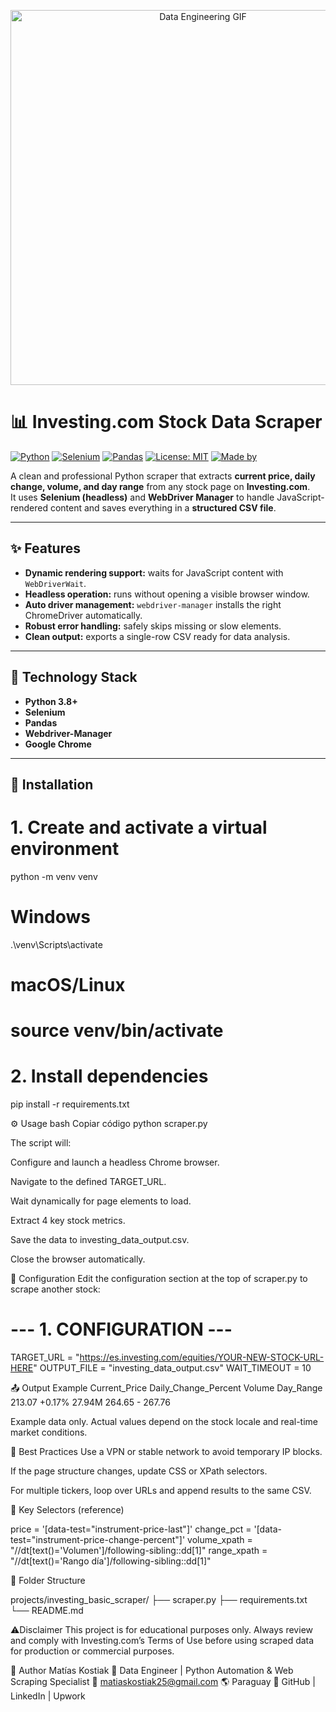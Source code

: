 <p align="center">
  <img src="https://media.giphy.com/media/26xBzvH6sDLHbOZYU/giphy.gif" alt="Data Engineering GIF" width="600"/>
</p>

# 📊 Investing.com Stock Data Scraper

[![Python](https://img.shields.io/badge/Python-3.8%2B-blue?logo=python&logoColor=white)](https://www.python.org/)
[![Selenium](https://img.shields.io/badge/Selenium-Automation-informational)](https://www.selenium.dev/)
[![Pandas](https://img.shields.io/badge/Pandas-Data%20Frames-yellowgreen)](https://pandas.pydata.org/)
[![License: MIT](https://img.shields.io/badge/License-MIT-green.svg)](LICENSE)
[![Made by](https://img.shields.io/badge/Made%20by-Mat%C3%ADas%20Kostiak-black)](#-author)

A clean and professional Python scraper that extracts **current price, daily change, volume, and day range** from any stock page on **Investing.com**.  
It uses **Selenium (headless)** and **WebDriver Manager** to handle JavaScript-rendered content and saves everything in a **structured CSV file**.

---

## ✨ Features

- **Dynamic rendering support:** waits for JavaScript content with `WebDriverWait`.  
- **Headless operation:** runs without opening a visible browser window.  
- **Auto driver management:** `webdriver-manager` installs the right ChromeDriver automatically.  
- **Robust error handling:** safely skips missing or slow elements.  
- **Clean output:** exports a single-row CSV ready for data analysis.

---

## 🧰 Technology Stack

- **Python 3.8+**
- **Selenium**
- **Pandas**
- **Webdriver-Manager**
- **Google Chrome**

---

## 🚀 Installation


# 1. Create and activate a virtual environment
python -m venv venv
# Windows
.\venv\Scripts\activate
# macOS/Linux
# source venv/bin/activate

# 2. Install dependencies
pip install -r requirements.txt


⚙️ Usage
bash
Copiar código
python scraper.py

The script will:

Configure and launch a headless Chrome browser.

Navigate to the defined TARGET_URL.

Wait dynamically for page elements to load.

Extract 4 key stock metrics.

Save the data to investing_data_output.csv.

Close the browser automatically.

🧩 Configuration
Edit the configuration section at the top of scraper.py to scrape another stock:

# --- 1. CONFIGURATION ---
TARGET_URL = "https://es.investing.com/equities/YOUR-NEW-STOCK-URL-HERE"
OUTPUT_FILE = "investing_data_output.csv"
WAIT_TIMEOUT = 10

📤 Output Example
Current_Price	Daily_Change_Percent	Volume	Day_Range
213.07	+0.17%	27.94M	264.65 - 267.76

Example data only. Actual values depend on the stock locale and real-time market conditions.

🧠 Best Practices
Use a VPN or stable network to avoid temporary IP blocks.

If the page structure changes, update CSS or XPath selectors.

For multiple tickers, loop over URLs and append results to the same CSV.

🧪 Key Selectors (reference)

price        = '[data-test="instrument-price-last"]'
change_pct   = '[data-test="instrument-price-change-percent"]'
volume_xpath = "//dt[text()='Volumen']/following-sibling::dd[1]"
range_xpath  = "//dt[text()='Rango día']/following-sibling::dd[1]"

🧱 Folder Structure

projects/investing_basic_scraper/
├── scraper.py
├── requirements.txt
└── README.md

⚠️Disclaimer
This project is for educational purposes only.
Always review and comply with Investing.com’s Terms of Use before using scraped data for production or commercial purposes.

👤 Author
Matías Kostiak
💼 Data Engineer | Python Automation & Web Scraping Specialist
📧 matiaskostiak25@gmail.com
🌎 Paraguay
🔗 GitHub | LinkedIn | Upwork



